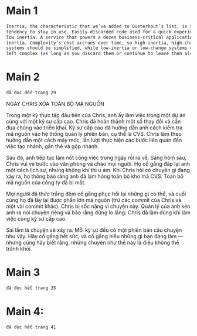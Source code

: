 # Main 1
```bash
Inertia, the characteristic that we’ve added to Ousterhout’s list, is software’s
tendency to stay in use. Easily discarded code used for a quick experiment has
low inertia. A service that powers a dozen business-critical applications has high
inertia. Complexity’s cost accrues over time, so high-inertia, high-change
systems should be simplified, while low-inertia or low-change systems can be
left complex (as long as you discard them or continue to leave them alone).
```
# Main 2
```bash
đã đọc đến trang 29
```
  NGÀY CHRIS XÓA TOÀN BỘ MÃ NGUỒN

  Trong một kỳ thực tập đầu tiên của Chris, anh ấy làm việc trong một dự án cùng với một kỹ sư cấp cao. Chris đã hoàn thành một số thay đổi và cần đưa chúng vào triển khai. Kỹ sư cấp cao đã hướng dẫn anh cách kiểm tra mã nguồn vào hệ thống quản lý phiên bản, cụ thể là CVS. Chris làm theo hướng dẫn một cách máy móc, lần lượt thực hiện các bước liên quan đến việc tạo nhánh, gắn thẻ và gộp nhánh.
  
  Sau đó, anh tiếp tục làm nốt công việc trong ngày rồi ra về. Sáng hôm sau, Chris vui vẻ bước vào văn phòng và chào mọi người. Họ cố gắng đáp lại anh một cách lịch sự, nhưng không khí thì u ám. Khi Chris hỏi có chuyện gì đang xảy ra, họ thông báo rằng anh đã làm hỏng toàn bộ kho mã CVS. Toàn bộ mã nguồn của công ty đã bị mất.
  
  Mọi người đã thức trắng đêm cố gắng phục hồi lại những gì có thể, và cuối cùng họ đã lấy lại được phần lớn mã nguồn (trừ các commit của Chris và một vài commit khác). Chris bị sốc nặng vì chuyện này. Quản lý của anh kéo anh ra nói chuyện riêng và bảo rằng đừng lo lắng: Chris đã làm đúng khi làm việc cùng kỹ sư cấp cao.
  
  Sai lầm là chuyện sẽ xảy ra. Mỗi kỹ sư đều có một phiên bản câu chuyện như vậy.
  Hãy cố gắng hết sức, và cố gắng hiểu những gì bạn đang làm — nhưng cũng hãy biết rằng, những chuyện như thế này là điều không thể tránh khỏi.

# Main 3
```bash
đã đọc hết trang 35
```
# Main 4:
```bash
đã đọc hết trang 41
```






